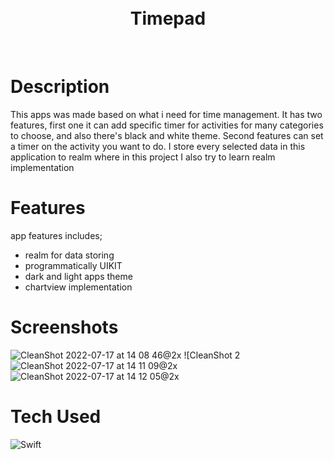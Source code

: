 <div align="center">
      <h1> <br/>Timepad</h1>
     </div>
<p align="center"> <a href="https://twitter.com/farisariep" target="_blank"><img alt="" src="https://img.shields.io/badge/Twitter-1DA1F2?style=normal&logo=twitter&logoColor=white" style="vertical-align:center" /></a> <a href="https://www.linkedin.com/in/farisarie/" target="_blank"><img alt="" src="https://img.shields.io/badge/LinkedIn-0077B5?style=normal&logo=linkedin&logoColor=white" style="vertical-align:center" /></a> </p>

# Description
This apps was made based on what i need for time management. It has two features, first one it can add specific timer for activities for many categories to choose, and also there's black and white theme. Second features can set a timer on the activity you want to do. I store every selected data in this application to realm where in this project I also try to learn realm implementation

# Features
app features includes;
- realm for data storing
- programmatically UIKIT
- dark and light apps theme
- chartview implementation


# Screenshots
![CleanShot 2022-07-17 at 14 08 46@2x](https://user-images.githubusercontent.com/79908524/179387908-1d44aac3-c17e-4065-84de-a732273f5650.png)
![CleanShot 2![CleanShot 2022-07-17 at 14 11 09@2x](https://user-images.githubusercontent.com/79908524/179387989-bc423a86-510c-462b-b049-806f77dea653.png)
![CleanShot 2022-07-17 at 14 12 05@2x](https://user-images.githubusercontent.com/79908524/179388026-188b124f-6999-48b0-9b5a-92eb8535baf1.png)



# Tech Used

 ![Swift](https://img.shields.io/badge/swift-F54A2A?style=for-the-badge&logo=swift&logoColor=white)
      


 

